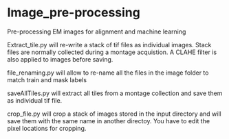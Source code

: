 # Image_pre-processing
Pre-processing EM images for alignment and machine learning

Extract_tile.py will re-write a stack of tif files as individual images. Stack files are normally collected during a montage acquistion. A CLAHE filter is also applied to images before saving. 

file_renaming.py will allow to re-name all the files in the image folder to match train and mask labels

saveAllTiles.py will extract all tiles from a montage collection and save them as individual tif file. 

crop_file.py will crop a stack of images stored in the input directory and will save them with the same name in another directoy. You have to edit the pixel locations for cropping. 
